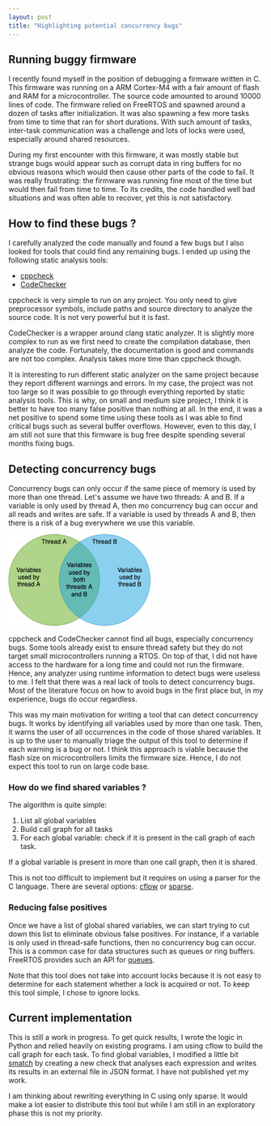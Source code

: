 ```yaml
---
layout: post
title: "Highlighting potential concurrency bugs"
---
```


## Running buggy firmware

I recently found myself in the position of debugging a firmware written in C.
This firmware was running on a ARM Cortex-M4 with a fair amount of flash and RAM for a microcontroller. The source code amounted to around 10000 lines of code.
The firmware relied on FreeRTOS and spawned around a dozen of tasks after initialization. It was also spawning a few more tasks from time to time that ran for short durations. With such amount of tasks, inter-task communication was a challenge and lots of locks were used, especially around shared resources.


During my first encounter with this firmware, it was mostly stable but strange bugs would appear such as corrupt data in ring buffers for no obvious reasons which would then cause other parts of the code to fail. It was really frustrating: the firmware was running fine most of the time but would then fail from time to time. To its credits, the code handled well bad situations and was often able to recover, yet this is not satisfactory.

## How to find these bugs ?

I carefully analyzed the code manually and found a few bugs but I also looked for tools that could find any remaining bugs.
I ended up using the following static analysis tools:
  - [cppcheck](https://cppcheck.sourceforge.io/)
  - [CodeChecker](https://github.com/Ericsson/codechecker)

cppcheck is very simple to run on any project. You only need to give preprocessor symbols, include paths and source directory to analyze the source code. It is not very powerful but it is fast.


CodeChecker is a wrapper around clang static analyzer. It is slightly more complex to run as we first need to create the compilation database, then analyze the code. Fortunately, the documentation is good and commands are not too complex. Analysis takes more time than cppcheck though.

It is interesting to run different static analyzer on the same project because they report different warnings and errors. In my case, the project was not too large so it was possible to go through everything reported by static analysis tools. This is why, on small and medium size project, I think it is better to have too many false positive than nothing at all. In the end, it was a net positive to spend some time using these tools as I was able to find critical bugs such as several buffer overflows. However, even to this day, I am still not sure that this firmware is bug free despite spending several months fixing bugs.

## Detecting concurrency bugs

Concurrency bugs can only occur if the same piece of memory is used by more than one thread. Let's assume we have two threads: A and B. If a variable is only used by thread A, then mo concurrency bug can occur and all reads and writes are safe. If a variable is used by threads A and B, then there is a risk of a bug everywhere we use this variable.

![shared variables](/assets/2022-02-19-highlighting-potential-concurrency-bugs/var-thread.png)


cppcheck and CodeChecker cannot find all bugs, especially concurrency bugs. Some tools already exist to ensure thread safety but they do not target small microcontrollers running a RTOS. On top of that, I did not have access to the hardware for a long time and could not run the firmware. Hence, any analyzer using runtime information to detect bugs were useless to me. I felt that there was a real lack of tools to detect concurrency bugs. Most of the literature focus on how to avoid bugs in the first place but, in my experience, bugs do occur regardless.


This was my main motivation for writing a tool that can detect concurrency bugs. It works by identifying all variables used by more than one task. Then, it warns the user of all occurrences in the code of those shared variables. It is up to the user to manually triage the output of this tool to determine if each warning is a bug or not. I think this approach is viable because the flash size on microcontrollers limits the firmware size. Hence, I do not expect this tool to run on large code base.

### How do we find shared variables ?

The algorithm is quite simple:

 1. List all global variables
 2. Build call graph for all tasks
 3. For each global variable: check if it is present in the call graph of each task.

If a global variable is present in more than one call graph, then it is shared.


This is not too difficult to implement but it requires on using a parser for the C language. There are several options: [cflow](https://www.gnu.org/software/cflow/) or [sparse](https://en.wikipedia.org/wiki/Sparse).

### Reducing false positives

Once we have a list of global shared variables, we can start trying to cut down this list to eliminate obvious false positives. For instance, if a variable is only used in thread-safe functions, then no concurrency bug can occur. This is a common case for data structures such as queues or ring buffers. FreeRTOS provides such an API for [queues](https://www.freertos.org/Embedded-RTOS-Queues.html).

Note that this tool does not take into account locks because it is not easy to determine for each statement whether a lock is acquired or not. To keep this tool simple, I chose to ignore locks.

## Current implementation

This is still a work in progress. To get quick results, I wrote the logic in Python and relied heavily on existing programs. I am using cflow to build the call graph for each task. To find global variables, I modified a little bit [smatch](http://smatch.sourceforge.net/) by creating a new check that analyses each expression and writes its results in an external file in JSON format. I have not published yet my work.


I am thinking about rewriting everything in C using only sparse. It would make a lot easier to distribute this tool but while I am still in an exploratory phase this is not my priority.

